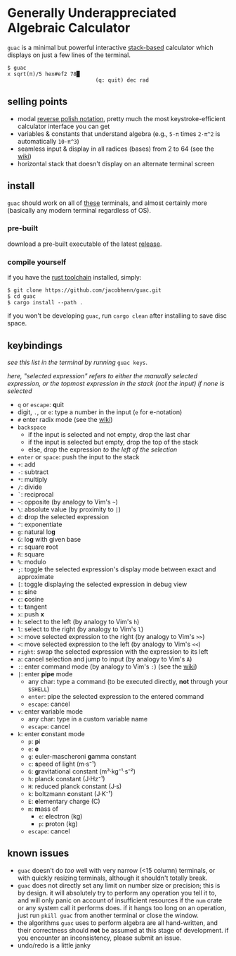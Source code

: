 # Generally Underappreciated Algebraic Calculator

`guac` is a minimal but powerful interactive [stack-based](https://en.wikipedia.org/wiki/Reverse_Polish_notation) calculator which displays on just a few lines of the terminal.

```
$ guac
x sqrt(π)/5 hex#ef2 78█
                            (q: quit) dec rad
```

## selling points

- modal [reverse polish notation](https://en.wikipedia.org/wiki/Reverse_Polish_notation), pretty much the most keystroke-efficient calculator interface you can get
- variables & constants that understand algebra (e.g., `5·π` times `2·π^2` is automatically `10·π^3`)
- seamless input & display in all radices (bases) from 2 to 64 (see the [wiki](https://github.com/jacobhenn/guac/wiki/radices))
- horizontal stack that doesn't display on an alternate terminal screen

## install

`guac` should work on all of [these](https://github.com/crossterm-rs/crossterm#tested-terminals) terminals, and almost certainly more (basically any modern terminal regardless of OS).

### pre-built

download a pre-built executable of the latest [release](https://github.com/jacobhenn/guac/releases).

### compile yourself

if you have the [rust toolchain](https://www.rust-lang.org/tools/install) installed, simply:

```
$ git clone https://github.com/jacobhenn/guac.git
$ cd guac
$ cargo install --path .
```

if you won't be developing `guac`, run `cargo clean` after installing to save disc space.

## keybindings

*see this list in the terminal by running* `guac keys`.

*here, "selected expression" refers to either the manually selected expression, or the topmost expression in the stack (not the input) if none is selected*

- `q` or `escape`: **q**uit
- digit, `.`, or `e`: type a number in the input (`e` for e-notation)
- `#` enter radix mode (see the [wiki](https://github.com/jacobhenn/guac/wiki/radices))
- `backspace`
	- if the input is selected and not empty, drop the last char
	- if the input is selected but empty, drop the top of the stack
	- else, drop the expression *to the left of the selection*
- `enter` or `space`: push the input to the stack
- `+`: add
- `-`: subtract
- `*`: multiply
- `/`: divide
- `` ` ``: reciprocal
- `~`: opposite (by analogy to Vim's `~`)
- `\`: absolute value (by proximity to `|`)
- `d`: **d**rop the selected expression
- `^`: exponentiate
- `g`: natural lo**g**
- `G`: lo**g** with given base
- `r`: square **r**oot
- `R`: square
- `%`: modulo
- `;`: toggle the selected expression's display mode between exact and approximate
- `[`: toggle displaying the selected expression in debug view
- `s`: **s**ine
- `c`: **c**osine
- `t`: **t**angent
- `x`: push **x**
- `h`: select to the left (by analogy to Vim's `h`)
- `l`: select to the right (by analogy to Vim's `l`)
- `>`: move selected expression to the right (by analogy to Vim's `>>`)
- `<`: move selected expression to the left (by analogy to Vim's `<<`)
- `right`: swap the selected expression with the expression to its left
- `a`: cancel selection and jump to input (by analogy to Vim's `A`)
- `:`: enter command mode (by analogy to Vim's `:`) (see the [wiki](https://github.com/jacobhenn/guac/wiki/commands))
- `|`: enter **pipe** mode
    - any char: type a command (to be executed directly, **not** through your `$SHELL`)
    - `enter`: pipe the selected expression to the entered command
    - `escape`: cancel
- `v`: enter **v**ariable mode
    - any char: type in a custom variable name
    - `escape`: cancel
- `k`: enter **c**onstant mode
    - `p`: **p**i
    - `e`: **e**
    - `g`: euler-mascheroni **g**amma constant
    - `c`: **s**peed of light (m·s⁻¹)
    - `G`: **g**ravitational constant (m³·kg⁻¹·s⁻²)
    - `h`: planck constant (J·Hz⁻¹)
    - `H`: reduced planck constant (J·s)
    - `k`: boltzmann **c**onstant (J·K⁻¹)
    - `E`: **e**lementary charge (C)
    - `m`: **m**ass of
        - `e`: **e**lectron (kg)
        - `p`: **p**roton (kg)
    - `escape`: cancel

## known issues

- `guac` doesn't do *too* well with very narrow (<15 column) terminals, or with quickly resizing terminals, although it shouldn't totally break.
- `guac` does not directly set any limit on number size or precision; this is by design. it will absolutely try to perform any operation you tell it to, and will only panic on account of insufficient resources if the `num` crate or any system call it performs does. if it hangs too long on an operation, just run `pkill guac` from another terminal or close the window.
- the algorithms `guac` uses to perform algebra are all hand-written, and their correctness should **not** be assumed at this stage of development. if you encounter an inconsistency, please submit an issue.
- undo/redo is a little janky
